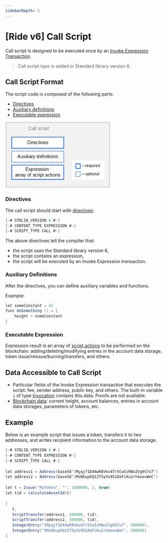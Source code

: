 ```yaml
---
sidebarDepth: 3
---
```


# [Ride v6] Call Script

Call script is designed to be executed once by an [Invoke Expression Transaction](/en/blockchain/transaction-type/invoke-expression-transaction).

> Call script type is added in Standard library version 6.

## Call Script Format

The script code is composed of the following parts:

* [Directives](#directives)
* [Auxiliary definitions](#auxiliary-definitions)
* [Executable expression](#executable-expression)

![](./_assets/call-script-format.png)

### Directives

The call script should start with [directives](/en/ride/script/directives):

```scala
{-# STDLIB_VERSION 6 #-}
{-# CONTENT_TYPE EXPRESSION #-}
{-# SCRIPT_TYPE CALL #-}
```
The above directives tell the compiler that:

- the script uses the Standard library version 6,
- the script contains an expression,
- the script will be executed by an Invoke Expression transaction.

### Auxiliary Definitions

After the directives, you can define auxiliary variables and functions.

Example:

```scala
let someConstant = 42
func doSomething () = {
    height + someConstant
}
```

### Executable Expression

Expression result is an array of [script actions](/en/ride/structures/script-actions/) to be performed on the blockchain: adding/deleting/modifying entries in the account data storage, token issue/reissue/burning/transfers, and others.

## Data Accessible to Call Script

* Particular fields of the Invoke Expression transaction that executes the script: fee, sender address, public key, and others. The built-in variable `i` of type [Invocation](/en/ride/structures/common-structures/invocation) contains this data. Proofs are not available.
* [Blockchain data](/en/ride/#blockchain-operation): current height, account balances, entries in account data storages, parameters of tokens, etc.

## Example

Below is an example script that issues a token, transfers it to two addresses, and writes recipient information to the account data storage.

```scala
{-# STDLIB_VERSION 6 #-}
{-# CONTENT_TYPE EXPRESSION #-}
{-# SCRIPT_TYPE CALL #-}

let address1 = Address(base58'3Myqjf1D44wR8Vko4Tr5CwSzRNo2Vg9S7u7')
let address2 = Address(base58'3MsNbupKQ1Zf5yVo952AkFiKu2rh4oevWeC')

let t = Issue("MyToken", "", 1000000, 2, true)
let tid = calculateAssetId(t)

[
   t,
   ScriptTransfer(address1, 500000, tid),
   ScriptTransfer(address2, 500000, tid),
   IntegerEntry("3Myqjf1D44wR8Vko4Tr5CwSzRNo2Vg9S7u7", 500000),
   IntegerEntry("3MsNbupKQ1Zf5yVo952AkFiKu2rh4oevWeC", 500000)
]
```
